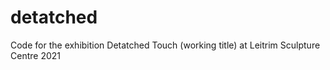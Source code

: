 # detatched
Code for the exhibition Detatched Touch (working title) at Leitrim Sculpture Centre 2021
